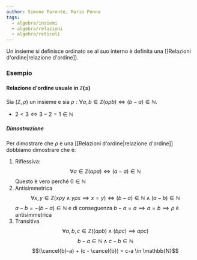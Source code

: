```yaml
---
author: Simone Parente, Mario Penna
tags:
  - algebra/insiemi
  - algebra/relazioni
  - algebra/reticoli
---
```

Un insieme si definisce ordinato se al suo interno è definita una [[Relazioni d'ordine|relazione d'ordine]].
### Esempio
#### Relazione d'ordine usuale in $\mathbb{Z (\leq)}$
Sia $(\mathbb{Z}, \rho)$ un insieme e sia $\rho : \forall a,b \in \mathbb{Z} (a \rho b) \iff (b-a) \in \mathbb{N}$.
- $2<3 \iff 3-2=1 \in \mathbb{N}$
##### Dimostrazione
Per dimostrare che $\rho$ è una [[Relazioni d'ordine|relazione d'ordine]] dobbiamo dimostrare che è:
1. Riflessiva:
$$\forall a \in \mathbb{Z} (a\rho a) \iff (a-a) \in \mathbb{N}$$
	Questo è vero perché $0 \in \mathbb{N}$
2. Antisimmetrica
$$\forall x,y \in \mathbb{Z} (x \rho y \land y \rho x \implies x=y) \iff (b-a) \in \mathbb{N} \land (a-b) \in \mathbb{N}$$
$a- b = -(b-a) \in \mathbb{N}$ e di conseguenza $b-a = a \implies a=b \implies \rho \text{ è antisimmetrica}$
3. Transitiva
$$\forall a,b,c \in \mathbb{Z} ((a \rho b) \land (b \rho c) \implies a \rho c)$$
$$b-a \in \mathbb{N} \land c-b \in \mathbb{N}$$
$$(\cancel{b}-a) + (c - \cancel{b}) = c-a \in \mathbb{N}$$
